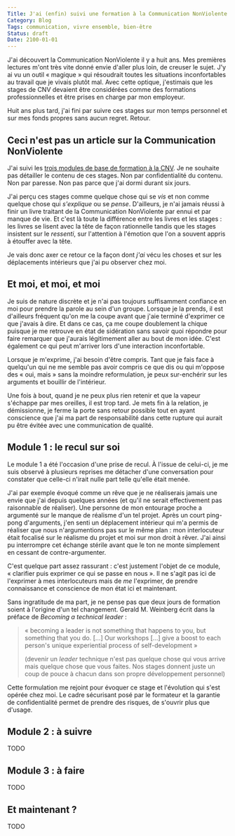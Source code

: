 ```yaml
---
Title: J'ai (enfin) suivi une formation à la Communication NonViolente
Category: Blog
Tags: communication, vivre ensemble, bien-être
Status: draft
Date: 2100-01-01
---
```


J'ai découvert la Communication NonViolente il y a huit ans. Mes premières lectures
m'ont très vite donné envie d'aller plus loin, de creuser le sujet. J'y ai vu un outil
« magique » qui résoudrait toutes les situations inconfortables au travail que je vivais
plutôt mal. Avec cette optique, j'estimais que les stages de CNV devaient être considérées
comme des formations professionnelles et être prises en charge par mon employeur.

Huit ans plus tard, j'ai fini par suivre ces stages sur mon temps personnel et sur mes
fonds propres sans aucun regret. Retour.

## Ceci n'est pas un article sur la Communication NonViolente

J'ai suivi les [trois modules de base de formation à la CNV](http://www.cnvformations.fr/).
Je ne souhaite pas détailler le contenu de ces stages. Non par confidentialité du contenu.
Non par paresse. Non pas parce que j'ai dormi durant six jours.

J'ai perçu ces stages comme quelque chose qui se _vis_ et non comme quelque chose qui
_s'explique_ ou se _pense_. D'ailleurs, je n'ai jamais réussi à finir un livre traitant de la
Communication NonViolente par ennui et par manque de vie. Et c'est là toute la différence
entre les livres et les stages : les livres se lisent avec la tête de façon rationnelle
tandis que les stages insistent sur le _ressenti_, sur l'attention à l'émotion que l'on a
souvent appris à étouffer avec la tête.

Je vais donc axer ce retour ce la façon dont _j'ai_ vécu les choses et sur les déplacements
intérieurs que j'ai pu observer chez moi.

## Et moi, et moi, et moi

Je suis de nature discrète et je n'ai pas toujours suffisamment confiance en moi pour prendre
la parole au sein d'un groupe. Lorsque je la prends, il est d'ailleurs fréquent qu'on me la
coupe avant que j'aie terminé d'exprimer ce que j'avais à dire. Et dans ce cas, ça me coupe
doublement la chique puisque je me retrouve en état de sidération sans savoir quoi répondre
pour faire remarquer que j'aurais légitimement aller au bout de mon idée. C'est également ce
qui peut m'arriver lors d'une interaction inconfortable.

Lorsque je m'exprime, j'ai besoin d'être compris. Tant que je fais face à quelqu'un qui ne me
semble pas avoir compris ce que dis ou qui m'oppose des « oui, mais » sans la moindre
reformulation, je peux sur-enchérir sur les arguments et bouillir de l'intérieur.

Une fois à bout, quand je ne peux plus rien retenir et que la vapeur s'échappe par mes
oreilles, il est trop tard. Je mets fin à la relation, je démissionne, je ferme la porte
sans retour possible tout en ayant conscience que j'ai ma part de responsabilité dans cette
rupture qui aurait pu être évitée avec une communication de qualité.

## Module 1 : le recul sur soi

Le module 1 a été l'occasion d'une prise de recul. À l'issue de celui-ci, je me suis
observé à plusieurs reprises me détacher d'une conversation pour constater que celle-ci
n'irait nulle part telle qu'elle était menée.

J'ai par exemple évoqué comme un rêve que je ne réaliserais jamais une envie que j'ai depuis
quelques années (et qu'il ne serait effectivement pas raisonnable de réaliser).
Une personne de mon entourage proche a argumenté sur le manque de réalisme
d'un tel projet. Après un court ping-pong d'arguments, j'en senti un déplacement intérieur
qui m'a permis de réaliser que nous n'argumentions pas sur le même plan : mon interlocuteur
était focalisé sur le réalisme du projet et moi sur mon droit à rêver. J'ai ainsi pu interrompre
cet échange stérile avant que le ton ne monte simplement en cessant de contre-argumenter.

C'est quelque part assez rassurant : c'est justement l'objet de ce module, «&nbsp;clarifier
puis exprimer ce qui se passe en nous&nbsp;». Il ne s'agit pas ici de l'exprimer à mes interlocuteurs
mais de _me_ l'exprimer, de prendre connaissance et conscience de mon état ici et maintenant.

Sans ingratitude de ma part, je ne pense pas que deux jours de formation soient à l'origine d'un
tel changement. Gerald M. Weinberg écrit dans la préface de _Becoming a technical leader_ :

> «&nbsp;becoming a leader is not something that happens to you, but something that you do. [...]
> Our workshops [...] give a boost to each person's unique experiential process of
> self-development&nbsp;»
>
> (devenir un _leader_ technique n'est pas quelque chose qui vous arrive
> mais quelque chose que vous faites. Nos stages donnent juste un coup de pouce à chacun dans son
> propre développement personnel)

Cette formulation me rejoint pour évoquer ce stage et l'évolution qui s'est opérée chez moi.
Le cadre sécurisant posé par le formateur et la garantie de confidentialité permet de prendre
des risques, de s'ouvrir plus que d'usage.

## Module 2 : à suivre

TODO

## Module 3 : à faire

TODO

## Et maintenant ?

TODO
